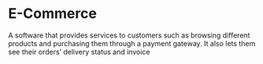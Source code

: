 # E-Commerce
A software that provides services to customers such as browsing different products and purchasing them through a payment gateway. It also lets them see their orders’ delivery status and invoice
